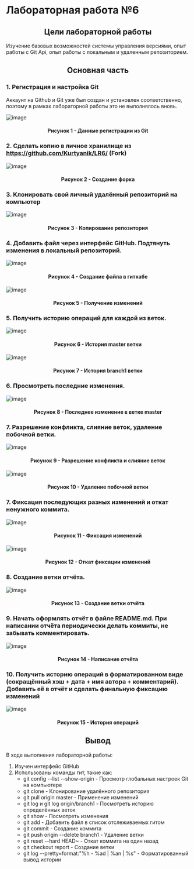 # Лабораторная работа №6

<h2 align="center"> Цели лабораторной работы</h2>
Изучение базовых возможностей системы
управления версиями, опыт работы с Git Api, опыт работы с локальным и
удаленным репозиторием.

<h2 align="center"> Основная часть</h2>

### 1. Регистрация и настройка  Git
Аккаунт на Github и Git уже был создан и установлен соответственно, поэтому в рамках лабораторной работы это не выполнялось вновь.

![image](Screenshots/registration.png)
<h4 align="center">Рисунок 1 - Данные регистрации из Git</h4>

### 2. Сделать копию в личное хранилище из https://github.com/Kurtyanik/LR6/ (Fork)

![image](Screenshots/createFork.png)
<h4 align="center">Рисунок 2 - Создание форка</h4>

### 3. Клонировать свой личный удалённый репозиторий на компьютер

![image](Screenshots/gitClone.png)
<h4 align="center">Рисунок 3 - Копирование репозитория</h4>

### 4. Добавить файл через интерфейс GitHub. Подтянуть изменения в локальный репозиторий.

![image](Screenshots/createFileGit.jpg)
<h4 align="center">Рисунок 4 - Создание файла в гитхабе</h4>

![image](Screenshots/getGitFile.jpg)
<h4 align="center">Рисунок 5 - Получение изменений</h4>

### 5. Получить историю операций для каждой из веток.

![image](Screenshots/checkMaster.jpg)
<h4 align="center">Рисунок 6 - История master ветки</h4>

![image](Screenshots/checkBranch1.jpg)
<h4 align="center">Рисунок 7 - История branch1 ветки</h4>

### 6. Просмотреть последние изменения.

![image](Screenshots/checkGitFileCommit.png)
<h4 align="center">Рисунок 8 - Последнее изменение в ветке master</h4>

### 7. Разрешение конфликта, слияние веток, удаление побочной ветки.

![image](Screenshots/noConflict.png)
<h4 align="center">Рисунок 9 - Разрешение конфликта и слияние веток</h4>

![image](Screenshots/deleteBranch.png)
<h4 align="center">Рисунок 10 - Удаление побочной ветки</h4>

### 7. Фиксация последующих разных изменений и откат ненужного коммита.

![image](Screenshots/diffrentCommits.png)
<h4 align="center">Рисунок 11 - Фиксация изменений</h4>

![image](Screenshots/otkatCommit.png)
<h4 align="center">Рисунок 12 - Откат фиксации изменений</h4>

### 8. Создание ветки отчёта.

![image](Screenshots/toReport.png)
<h4 align="center">Рисунок 13 - Создание ветки отчёта</h4>

### 9. Начать оформлять отчёт в файле README.md. При написании отчёта периодически делать коммиты, не забывать комментировать.

![image](https://github.com/mazlike/LR6/assets/95984075/82a8125c-f240-4bf0-bd93-6e815a5c1cac)
<h4 align="center">Рисунок 14 - Написание отчёта</h4>

### 10. Получить историю операций в форматированном виде (сокращённый хэш + дата + имя автора + комментарий). Добавить её в отчёт и сделать финальную фиксацию изменений

![image](https://github.com/mazlike/LR6/assets/95984075/e4b1bb27-73d9-4316-aa4d-f3035e4c891a)
<h4 align="center">Рисунок 15 - История операций</h4>

<h2 align="center"> Вывод </h2>
В ходе выполнения лабораторной работы:

1. Изучен интерфейс GitHub
2. Использованы команды гит, такие как:
   - git config --list --show-origin - Просмотр глобальных настроек Git на компьютере 
   - git clone - Клонирование удалённого репозитория 
   - git pull origin master - Применение изменений  
   - git log и git log origin/branch1 - Посмотреть историю определённых веток 
   - git show - Посмотреть изменения 
   - git add - Добавить файл в список отслеживаемых гитом  
   - git commit - Создание коммита  
   - git push origin --delete branch1 - Удаление ветки  
   - git reset --hard HEAD~ - Откат коммита на один назад
   - git checkout report - Создание ветки  
   - git log --pretty=format:"%h - %ad | %an | %s" - Форматированный вывод истории  
